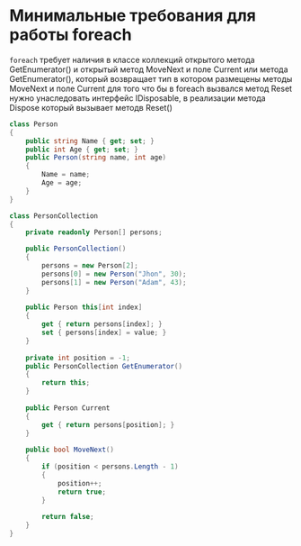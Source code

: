 # Минимальные требования для работы foreach

`foreach` требует наличия в классе коллекций открытого метода GetEnumerator() и открытый метод MoveNext и поле Current или метода GetEnumerator(), который возвращает тип в котором размещены методы MoveNext и поле Current для того что бы в foreach вызвался метод Reset нужно  унаследовать интерфейс IDisposable, в реализации метода Dispose который вызывает методв Reset()

```c#
class Person
{
    public string Name { get; set; }
    public int Age { get; set; }
    public Person(string name, int age)
    {
        Name = name;
        Age = age;
    }
}

class PersonCollection 
{
    private readonly Person[] persons;

    public PersonCollection()
    {
        persons = new Person[2];
        persons[0] = new Person("Jhon", 30);
        persons[1] = new Person("Adam", 43);
    }        
    
    public Person this[int index]
    {
        get { return persons[index]; }
        set { persons[index] = value; }
    }
    
    private int position = -1;
    public PersonCollection GetEnumerator()
    {
        return this;
    }
    
    public Person Current
    {
        get { return persons[position]; }
    }
    
    public bool MoveNext()
    {
        if (position < persons.Length - 1)
        {
            position++;
            return true;
        }
    
        return false;
    }
}
```
